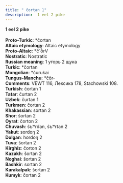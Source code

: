 ```yaml
---
title: " čortan 1"
description:  1 eel 2 pike
---
```

<p data-pagefind-weight="0.5">
<strong> 1 eel 2 pike</strong><br><br>
<strong>Proto-Turkic</strong>:  *čortan<br>
<strong>Altaic etymology</strong>:  Altaic etymology<br>
<strong> Proto-Altaic</strong>:  *č`ṑrV<br>
<strong>Nostratic</strong>:  Nostratic<br>
<strong>Russian meaning</strong>:  1 угорь 2 щука<br>
<strong>Turkic</strong>:  *čortan<br>
<strong>Mongolian</strong>:  *čurukai<br>
<strong>Tungus-Manchu</strong>:  *čōr-<br>
<strong>Comments</strong>:  VEWT 116, Лексика 178, Stachowski 108.<br>
<strong>Turkish</strong>:  čortan 1<br>
<strong>Tatar</strong>:  čurtan 2<br>
<strong>Uzbek</strong>:  čụrtan 1<br>
<strong>Turkmen</strong>:  čortan 2<br>
<strong>Khakassian</strong>:  sortan 2<br>
<strong>Shor</strong>:  šortan 2<br>
<strong>Oyrat</strong>:  čorton 2<br>
<strong>Chuvash</strong>:  śъʷrdan, śъʷrtan 2<br>
<strong>Yakut</strong>:  sordoŋ 2<br>
<strong>Dolgan</strong>:  hordoŋ 2<br>
<strong>Tuva</strong>:  šortan 2<br>
<strong>Kirghiz</strong>:  čorton 2<br>
<strong>Kazakh</strong>:  šortan 2<br>
<strong>Noghai</strong>:  šortan 2<br>
<strong>Bashkir</strong>:  sortan 2<br>
<strong>Karakalpak</strong>:  šortan 2<br>
<strong>Kumyk</strong>:  čortan 2<br>

</p>
